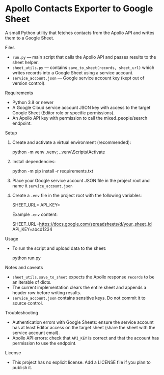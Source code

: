 # Apollo Contacts Exporter to Google Sheet

A small Python utility that fetches contacts from the Apollo API and writes them to a Google Sheet.

Files

- `run.py` — main script that calls the Apollo API and passes results to the sheet helper.
- `sheet_utils.py` — contains `save_to_sheet(records, sheet_url)` which writes records into a Google Sheet using a service account.
- `service_account.json` — Google service account key (kept out of version control).

Requirements

- Python 3.8 or newer
- A Google Cloud service account JSON key with access to the target Google Sheet (Editor role or specific permissions).
- An Apollo API key with permission to call the mixed_people/search endpoint.

Setup

1. Create and activate a virtual environment (recommended):

   python -m venv .venv; .\.venv\Scripts\Activate

2. Install dependencies:

   python -m pip install -r requirements.txt

3. Place your Google service account JSON file in the project root and name it `service_account.json`

4. Create a `.env` file in the project root with the following variables:

   SHEET_URL=<your-google-sheet-url>
   API_KEY=<your-apollo-api-key>

   Example `.env` content:

   SHEET_URL=https://docs.google.com/spreadsheets/d/your_sheet_id
   API_KEY=abcd1234

Usage

- To run the script and upload data to the sheet:

  python run.py

Notes and caveats

- `sheet_utils.save_to_sheet` expects the Apollo response `records` to be an iterable of dicts.
- The current implementation clears the entire sheet and appends a header row before writing results.
- `service_account.json` contains sensitive keys. Do not commit it to source control.

Troubleshooting

- Authentication errors with Google Sheets: ensure the service account has at least Editor access on the target sheet (share the sheet with the service account email).
- Apollo API errors: check that `API_KEY` is correct and that the account has permission to use the endpoint.

License

- This project has no explicit license. Add a LICENSE file if you plan to publish it.

